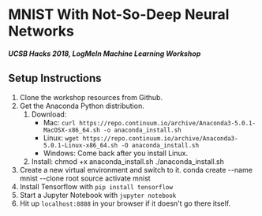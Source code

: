 # MNIST With Not-So-Deep Neural Networks
##### UCSB Hacks 2018, LogMeIn Machine Learning Workshop

## Setup Instructions
1. Clone the workshop resources from Github.
2. Get the Anaconda Python distribution.
    1. Download:
        - Mac: `curl https://repo.continuum.io/archive/Anaconda3-5.0.1-MacOSX-x86_64.sh -o anaconda_install.sh`
        - Linux: `wget https://repo.continuum.io/archive/Anaconda3-5.0.1-Linux-x86_64.sh -O anaconda_install.sh`
        - Windows: Come back after you install Linux.
    2. Install:
            chmod +x anaconda_install.sh
            ./anaconda_install.sh
3. Create a new virtual environment and switch to it.
        conda create --name mnist --clone root
        source activate mnist
4. Install Tensorflow  with `pip install tensorflow`
5. Start a Jupyter Notebook with `jupyter notebook`
6. Hit up `localhost:8888` in your browser if it doesn't go there itself.
